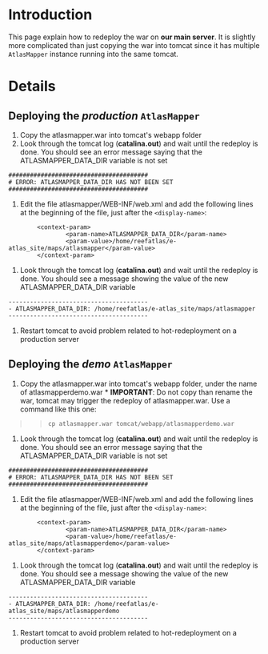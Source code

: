 # Introduction #

This page explain how to redeploy the war on **our main server**. It is slightly more complicated than just copying the war into tomcat since it has multiple `AtlasMapper` instance running into the same tomcat.

# Details #

## Deploying the _production_ `AtlasMapper` ##

  1. Copy the atlasmapper.war into tomcat's webapp folder
  1. Look through the tomcat log (**catalina.out**) and wait until the redeploy is done. You should see an error message saying that the ATLASMAPPER\_DATA\_DIR variable is not set
```
#######################################
# ERROR: ATLASMAPPER_DATA_DIR HAS NOT BEEN SET
#######################################
```
  1. Edit the file atlasmapper/WEB-INF/web.xml and add the following lines at the beginning of the file, just after the `<display-name>`:
```
        <context-param>
                <param-name>ATLASMAPPER_DATA_DIR</param-name>
                <param-value>/home/reefatlas/e-atlas_site/maps/atlasmapper</param-value>
        </context-param>
```
  1. Look through the tomcat log (**catalina.out**) and wait until the redeploy is done. You should see a message showing the value of the new ATLASMAPPER\_DATA\_DIR variable
```
---------------------------------------
- ATLASMAPPER_DATA_DIR: /home/reefatlas/e-atlas_site/maps/atlasmapper
---------------------------------------
```
  1. Restart tomcat to avoid problem related to hot-redeployment on a production server



## Deploying the _demo_ `AtlasMapper` ##

  1. Copy the atlasmapper.war into tomcat's webapp folder, under the name of atlasmapperdemo.war
    * **IMPORTANT**: Do not copy than rename the war, tomcat may trigger the redeploy of atlasmapper.war. Use a command like this one:
> > `cp atlasmapper.war tomcat/webapp/atlasmapperdemo.war`
  1. Look through the tomcat log (**catalina.out**) and wait until the redeploy is done. You should see an error message saying that the ATLASMAPPER\_DATA\_DIR variable is not set
```
#######################################
# ERROR: ATLASMAPPER_DATA_DIR HAS NOT BEEN SET
#######################################
```
  1. Edit the file atlasmapper/WEB-INF/web.xml and add the following lines at the beginning of the file, just after the `<display-name>`:
```
        <context-param>
                <param-name>ATLASMAPPER_DATA_DIR</param-name>
                <param-value>/home/reefatlas/e-atlas_site/maps/atlasmapperdemo</param-value>
        </context-param>
```
  1. Look through the tomcat log (**catalina.out**) and wait until the redeploy is done. You should see a message showing the value of the new ATLASMAPPER\_DATA\_DIR variable
```
---------------------------------------
- ATLASMAPPER_DATA_DIR: /home/reefatlas/e-atlas_site/maps/atlasmapperdemo
---------------------------------------
```
  1. Restart tomcat to avoid problem related to hot-redeployment on a production server